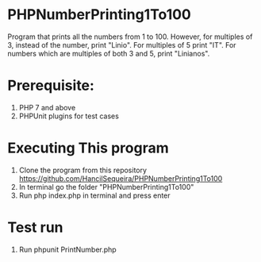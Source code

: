 # PHPNumberPrinting1To100
Program that prints all the numbers from 1 to 100. However, for  multiples of 3, instead of the number, print "Linio". For multiples of 5 print  "IT". For numbers which are multiples of both 3 and 5, print "Linianos".

# Prerequisite:
1. PHP 7 and above
2. PHPUnit plugins for test cases

# Executing This program

1. Clone the program from this repository https://github.com/HancilSequeira/PHPNumberPrinting1To100
2. In terminal go the folder "PHPNumberPrinting1To100" 
3. Run php index.php in terminal and press enter

# Test run

1. Run phpunit PrintNumber.php